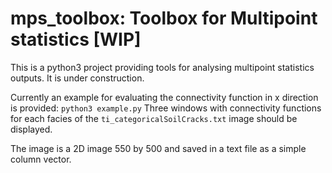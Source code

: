 # mps_toolbox: Toolbox for Multipoint statistics [WIP]

This is a python3 project providing tools for analysing multipoint statistics outputs.
It is under construction.

Currently an example for evaluating the connectivity function in x direction is provided:
`python3 example.py`
Three windows with connectivity functions for each facies of the `ti_categoricalSoilCracks.txt` image should be displayed.

The image is a 2D image 550 by 500 and saved in a text file as a simple column vector.
